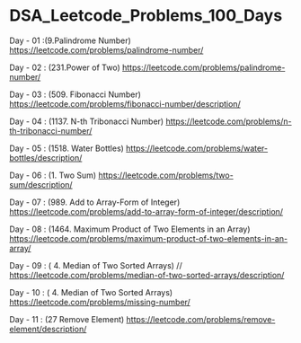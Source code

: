 # DSA_Leetcode_Problems_100_Days


Day - 01  :(9.Palindrome Number) https://leetcode.com/problems/palindrome-number/


Day - 02 : (231.Power of Two) https://leetcode.com/problems/palindrome-number/


Day - 03 : (509. Fibonacci Number) https://leetcode.com/problems/fibonacci-number/description/


Day - 04 : (1137. N-th Tribonacci Number) https://leetcode.com/problems/n-th-tribonacci-number/


Day - 05 : (1518. Water Bottles) https://leetcode.com/problems/water-bottles/description/


Day - 06 : (1. Two Sum) https://leetcode.com/problems/two-sum/description/


Day - 07 : (989. Add to Array-Form of Integer) https://leetcode.com/problems/add-to-array-form-of-integer/description/


Day - 08 : (1464. Maximum Product of Two Elements in an Array)  https://leetcode.com/problems/maximum-product-of-two-elements-in-an-array/


Day - 09 : ( 4. Median of Two Sorted Arrays)  // https://leetcode.com/problems/median-of-two-sorted-arrays/description/


Day - 10 : ( 4. Median of Two Sorted Arrays)  https://leetcode.com/problems/missing-number/


Day - 11 : (27 Remove Element)  https://leetcode.com/problems/remove-element/description/
